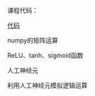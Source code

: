 课程代码：

[代码](https://github.com/Bruce-Ch/BDMI-learn/blob/main/class7.ipynb)

 numpy的矩阵运算

ReLU、tanh、sigmoid函数

人工神经元

利用人工神经元模拟逻辑运算

